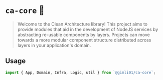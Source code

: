 # `ca-core` 🚀

> Welcome to the Clean Architecture library! This project aims to provide modules that aid in the development of NodeJS services by abstracting re-usable components by layers. Projects can move towards a more modular component structure distributed across layers in your application's domain.

## Usage

```typescript
import { App, Domain, Infra, Logic, util } from `@gimli01/ca-core`;
```
